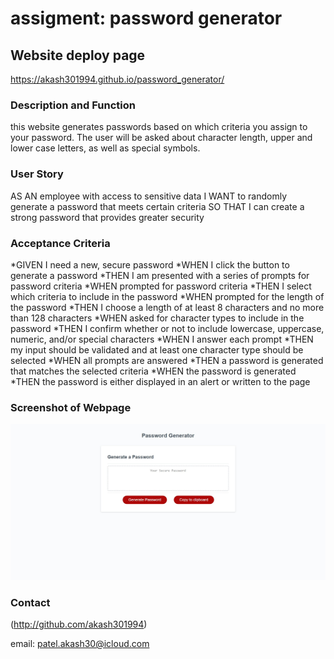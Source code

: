 # assigment: password generator



## Website deploy page

https://akash301994.github.io/password_generator/

### Description and Function

this website generates passwords based on which criteria you assign to your password. The user will be asked about character length, upper and lower case letters, as well as special symbols.

### User Story
AS AN employee with access to sensitive data
I WANT to randomly generate a password that meets certain criteria
SO THAT I can create a strong password that provides greater security

### Acceptance Criteria
*GIVEN I need a new, secure password
*WHEN I click the button to generate a password
*THEN I am presented with a series of prompts for password criteria
*WHEN prompted for password criteria
*THEN I select which criteria to include in the password
*WHEN prompted for the length of the password
*THEN I choose a length of at least 8 characters and no more than 128 characters
*WHEN asked for character types to include in the password
*THEN I confirm whether or not to include lowercase, uppercase, numeric, and/or special characters
*WHEN I answer each prompt
*THEN my input should be validated and at least one character type should be selected
*WHEN all prompts are answered
*THEN a password is generated that matches the selected criteria
*WHEN the password is generated
*THEN the password is either displayed in an alert or written to the page


### Screenshot of Webpage

![screenshot](./Develop/assets/images/password-generator-page.jpeg)

### Contact

(http://github.com/akash301994)

email: patel.akash30@icloud.com


